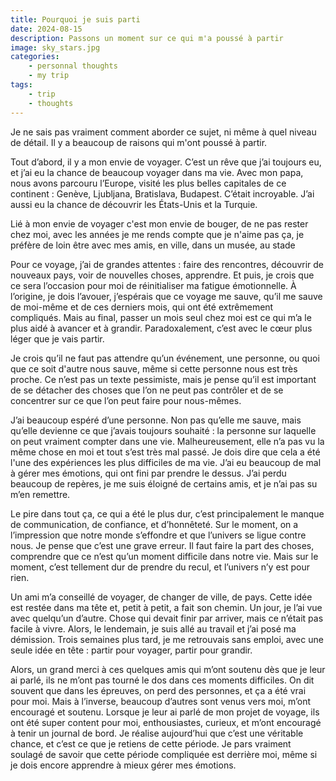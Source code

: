 ```yaml
---
title: Pourquoi je suis parti
date: 2024-08-15
description: Passons un moment sur ce qui m'a poussé à partir 
image: sky_stars.jpg
categories:
    - personnal thoughts
    - my trip
tags: 
    - trip
    - thoughts
---
```


Je ne sais pas vraiment comment aborder ce sujet, ni même à quel niveau de détail. Il y a beaucoup de raisons qui m'ont poussé à partir.

Tout d’abord, il y a mon envie de voyager. C’est un rêve que j’ai toujours eu, et j’ai eu la chance de beaucoup voyager dans ma vie. Avec mon papa, nous avons parcouru l’Europe, visité les plus belles capitales de ce continent : Genève, Ljubljana, Bratislava, Budapest. C’était incroyable. J’ai aussi eu la chance de découvrir les États-Unis et la Turquie.

Lié à mon envie de voyager c'est mon envie de bouger, de ne pas rester chez moi, avec les années je me rends compte que je n'aime pas ça, je préfère de loin être avec mes amis, en ville, dans un musée, au stade 

Pour ce voyage, j’ai de grandes attentes : faire des rencontres, découvrir de nouveaux pays, voir de nouvelles choses, apprendre. Et puis, je crois que ce sera l’occasion pour moi de réinitialiser ma fatigue émotionnelle. À l’origine, je dois l’avouer, j’espérais que ce voyage me sauve, qu’il me sauve de moi-même et de ces derniers mois, qui ont été extrêmement compliqués. Mais au final, passer un mois seul chez moi est ce qui m’a le plus aidé à avancer et à grandir. Paradoxalement, c’est avec le cœur plus léger que je vais partir.

Je crois qu’il ne faut pas attendre qu’un événement, une personne, ou quoi que ce soit d'autre nous sauve, même si cette personne nous est très proche. Ce n’est pas un texte pessimiste, mais je pense qu’il est important de se détacher des choses que l’on ne peut pas contrôler et de se concentrer sur ce que l’on peut faire pour nous-mêmes.

J’ai beaucoup espéré d’une personne. Non pas qu’elle me sauve, mais qu’elle devienne ce que j’avais toujours souhaité : la personne sur laquelle on peut vraiment compter dans une vie. Malheureusement, elle n’a pas vu la même chose en moi et tout s’est très mal passé. Je dois dire que cela a été l'une des expériences les plus difficiles de ma vie. J’ai eu beaucoup de mal à gérer mes émotions, qui ont fini par prendre le dessus. J’ai perdu beaucoup de repères, je me suis éloigné de certains amis, et je n’ai pas su m’en remettre.

Le pire dans tout ça, ce qui a été le plus dur, c’est principalement le manque de communication, de confiance, et d’honnêteté. Sur le moment, on a l’impression que notre monde s’effondre et que l’univers se ligue contre nous. Je pense que c’est une grave erreur. Il faut faire la part des choses, comprendre que ce n’est qu’un moment difficile dans notre vie. Mais sur le moment, c’est tellement dur de prendre du recul, et l’univers n’y est pour rien.

Un ami m’a conseillé de voyager, de changer de ville, de pays. Cette idée est restée dans ma tête et, petit à petit, a fait son chemin. Un jour, je l’ai vue avec quelqu’un d’autre. Chose qui devait finir par arriver, mais ce n’était pas facile à vivre. Alors, le lendemain, je suis allé au travail et j’ai posé ma démission. Trois semaines plus tard, je me retrouvais sans emploi, avec une seule idée en tête : partir pour voyager, partir pour grandir.

Alors, un grand merci à ces quelques amis qui m’ont soutenu dès que je leur ai parlé, ils ne m’ont pas tourné le dos dans ces moments difficiles. On dit souvent que dans les épreuves, on perd des personnes, et ça a été vrai pour moi. Mais à l’inverse, beaucoup d’autres sont venus vers moi, m’ont encouragé et soutenu. Lorsque je leur ai parlé de mon projet de voyage, ils ont été super content pour moi, enthousiastes, curieux, et m’ont encouragé à tenir un journal de bord. Je réalise aujourd’hui que c’est une véritable chance, et c’est ce que je retiens de cette période. Je pars vraiment soulagé de savoir que cette période compliquée est derrière moi, même si je dois encore apprendre à mieux gérer mes émotions.


